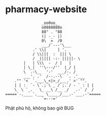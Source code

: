 # pharmacy-website

                    _oo0oo_
                    o8888888o
                    88" . "88
                    (| -_- |)
                    0\  =  /0
                    ___/`---'\___
                .' \\|     | '.
                / \\|||  :  ||| \
                / _||||| -:- |||||- \
            |   | \\\  -  / |   |
            | \_|  ''\---/''  |_/ |
            \  .-\__  '-'  ___/-. /
            ___'. .'  /--.--\  `. .'___
        ."" '<  `.___\_<|>_/___.' >' "".
        | | :  `- \`.;`\ _ /`;.`/ - ` : | |
        \  \ `_.   \_ __\ /__ _/   .-` /  /
    =====`-.____`.___ \_____/___.-`___.-'=====
                    `=---='

Phật phù hộ, không bao giờ BUG
